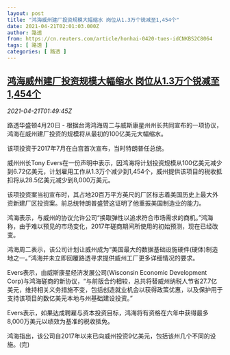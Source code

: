```yaml
---
layout: post
title: "鸿海威州建厂投资规模大幅缩水 岗位从1.3万个锐减至1,454个"
date: 2021-04-21T02:01:03.000Z
author: 路透
from: https://cn.reuters.com/article/honhai-0420-tues-idCNKBS2C8064
tags: [ 路透 ]
categories: [ 路透 ]
---
```

<!--1618970463000-->
[鸿海威州建厂投资规模大幅缩水 岗位从1.3万个锐减至1,454个](https://cn.reuters.com/article/honhai-0420-tues-idCNKBS2C8064)
------

<div>
<div><i>2021-04-21T01:49:45Z</i></div><p>路透华盛顿4月20日 - 根据台湾鸿海周二与威斯康星州州长共同宣布的一项协议，鸿海在威州建厂投资的规模将从最初的100亿美元大幅缩水。</p><p>该项投资于2017年7月在白宫首次宣布，当时特朗普任总统。</p><p>威州州长Tony Evers在一份声明中表示，因鸿海将计划投资规模从100亿美元减少到6.72亿美元，计划雇用工作从1.3万个减少到1,454个，威州提供该项目的税收抵扣将从28.5亿美元减少到8,000万美元。</p><p>该项投资案当初宣布时，其占地20百万平方英尺的厂区标志着美国历史上最大外资新建厂区投资案。前总统特朗普盛赞这证明了他重振美国制造业的能力。</p><p>鸿海表示，与威州的协议允许公司“换取弹性以追求符合市场需求的商机。”鸿海称，由于难以预见的市场变化，2017年磋商期间所使用的初始预测，现在已经改变。</p><p>鸿海周二表示，该公司计划让威州成为“美国最大的数据基础设施硬件(硬体)制造地之一。”鸿海并未立即回覆路透寻求提供威州工厂更多详细情况的要求。</p><p>Evers表示，由威斯康星经济发展公司(Wisconsin Economic Development Corp)与鸿海磋商的新协议，“与前版合约相较，总共将替威州纳税人节省27.7亿美元，维持相关义务措施不变，包括创造就业机会以获得政策优惠，以及保护用于支持该项目的数亿美元本地与州基础建设投资。”</p><p>Evers表示，如果达成聘雇与资本投资目标，鸿海将有资格在六年中获得最多8,000万美元以绩效为基准的税收抵免。</p><p>鸿海指出，该公司自2017年以来已向威州投资9亿美元，包括该州几个不同的设施。(完)</p>
</div>
